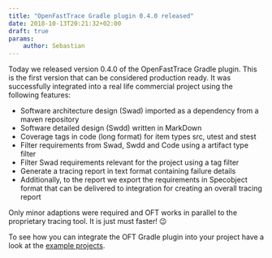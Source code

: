 ```yaml
---
title: "OpenFastTrace Gradle plugin 0.4.0 released"
date: 2018-10-13T20:21:32+02:00
draft: true
params:
    author: Sebastian
---
```


Today we released version 0.4.0 of the OpenFastTrace Gradle plugin. This is the first version that can be considered production ready. It was successfully integrated into a real life commercial project using the following features:

- Software architecture design (Swad) imported as a dependency from a maven repository
- Software detailed design (Swdd) written in MarkDown
- Coverage tags in code (long format) for item types src, utest and stest
- Filter requirements from Swad, Swdd and Code using a artifact type filter
- Filter Swad requirements relevant for the project using a tag filter
- Generate a tracing report in text format containing failure details
- Additionally, to the report we export the requirements in Specobject format that can be delivered to integration for creating an overall tracing report

Only minor adaptions were required and OFT works in parallel to the proprietary tracing tool. It is just must faster! 😉

To see how you can integrate the OFT Gradle plugin into your project have a look at the [example projects](https://github.com/itsallcode/openfasttrace-gradle/tree/v0.4.0/example-projects/).